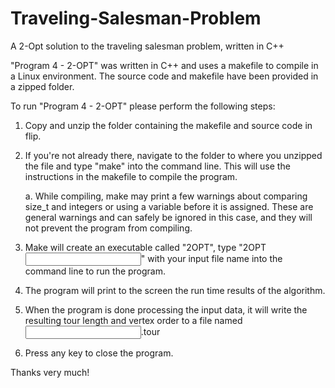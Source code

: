 # Traveling-Salesman-Problem
A 2-Opt solution to the traveling salesman problem, written in C++

"Program 4 - 2-OPT" was written in C++ and uses a makefile to compile in a Linux environment. The source code and makefile have been provided in a zipped folder.

To run "Program 4 - 2-OPT" please perform the following steps:

1) Copy and unzip the folder containing the makefile and source code in flip.

2) If you're not already there, navigate to the folder to where you unzipped the file and type "make" into the command line. This will use the instructions in the makefile to compile the program.

	a. While compiling, make may print a few warnings about comparing size_t and integers or using a variable before it is assigned. These are general warnings and can safely be ignored in this case, and they will not prevent the program from compiling.

3) Make will create an executable called "2OPT", type "2OPT <input file>" with your input file name into the command line to run the program.

4) The program will print to the screen the run time results of the algorithm.

5) When the program is done processing the input data, it will write the resulting tour length and vertex order to a file named <input file>.tour

6) Press any key to close the program.

Thanks very much!
